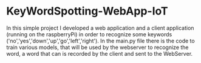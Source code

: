 # KeyWordSpotting-WebApp-IoT
In this simple project I developed a web application and a client application (running on the raspberryPi) in order to recognize some keywords ('no','yes','down','up','go','left','right').
In the main.py file there is the code to train various models, that will be used by the webserver to recognize the word, a word that can is recorded by the client
and sent to the WebServer. 
